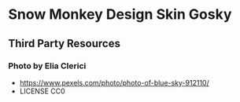 # Snow Monkey Design Skin Gosky

## Third Party Resources

### Photo by Elia Clerici
* https://www.pexels.com/photo/photo-of-blue-sky-912110/
* LICENSE CC0
